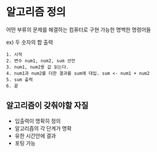 # 알고리즘 정의
어떤 부류의 문제를 해결하는 컴퓨터로 구현 가능한 명백한 명령어들   

ex) 두 숫자의 합 출력
~~~~
1. 시작
2. 변수 num1, num2, sum 선언
3. num1, num2용 값 읽는다.
4. num1과 num2를 더한 결과를 sum에 대입. sum <- num1 + num2
5. sum 출력
6. 끝
~~~~

## 알고리즘이 갖춰야할 자질
- 입출력이 명확히 정의
- 알고리즘의 각 단계가 명확
- 유한 시간안에 결과
- 포팅 가능

